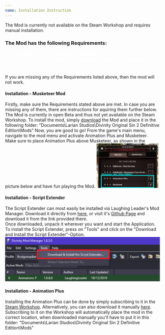 ```yaml
---
name: Installation Instruction
---
```

<p>The Mod is currently not available on the Steam Workshop and requires manual installation.</p>

<h3>The Mod has the following Requirements:</h3>
<ul style="color: #ffffff; font-size: medium;">
<li>Norbyte's Script Extender is installed</li>
<li>(Animation Plus) Mod from Laughing Leader installed and loaded before the Musketeer Mod</li>
</ul>


<p>If you are missing any of the Requirements listed above, then the mod will not work.</p>
<h4>Installation - Musketeer Mod</h4>
Firstly, make sure the Requirements stated above are met. In case you are missing any of them, there are instructions for aquiring them further below. The Mod is currently in open Beta and thus not yet available on the Steam Workshop. To install the mod, simply <a href="https://drive.switch.ch/index.php/s/tR9N3RFV5MAyh8J/download">download</a> the Mod and place it in the following folder:
<line class="option_name">"Documents\Larian Studios\Divinity Original Sin 2 Definitive Edition\Mods"</line>
Now, you are good to go! From the game's main menu, navigate to the mod menu and activate <line class="option_name">Animation Plus</line> and <line class="option_name">Musketeer</line>. Make sure to place <line class="option_name">Animation Plus</line> above <line class="option_name">Musketeer</line>, as shown in the picture below and have fun playing the Mod.

<img src="https://github.com/wuergrob/Prog1_Uebung_1/blob/master/media/theme/dos2_mod_menu_note.png?raw=true" class="custom_imgstyle" style="max-width:40%; height:auto;">


<h4>Installation - Script Extender</h4>
<div>
 The Script Extender can most easily be installed via Laughing Leader's Mod Manager. Download it directly from <a href="https://github.com/LaughingLeader-DOS2-Mods/DivinityModManager/releases/latest/download/DivinityModManager_Latest.zip">here</a>, or visit it's <a href="https://github.com/LaughingLeader-DOS2-Mods/DivinityModManager">Github Page</a> and download it from the link provided there. <br>
 Once downloaded, unpack it wherever you want and start the Application. To install the Script Extender, press on <line class="option_name">"Tools"</line> and click on the <line class="option_name">"Download and Install the Script Extender"</line>-Option. <br>
 <img src="https://github.com/wuergrob/Prog1_Uebung_1/blob/master/media/theme/ModManagerExtender.png?raw=true" class="custom_imgstyle">
 <h4>Installation - Animation Plus</h4>
 Installing the <line class="option_name">Animation Plus</line> can be done by simply subscribing to it in the <a href="https://steamcommunity.com/workshop/filedetails/?id=1511606728">Steam Workshop</a>. Alternatively, you can also download it manually 
 <a href="https://www.nexusmods.com/divinityoriginalsin2definitiveedition/mods/163">here</a>.<br>
 Subscribing to it on the Workshop will automatically place the mod in the correct location, when downloaded manually you'll have to put it in this folder: <line class="option_name">"Documents\Larian Studios\Divinity Original Sin 2 Definitive Edition\Mods"</line><br>


</div>
